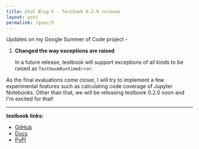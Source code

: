 ```yaml
---
title: GSoC Blog 5 - Testbook 0.2.0 release
layout: post
permalink: /gsoc/5
---
```


Updates on my Google Summer of Code project -

1. **Changed the way exceptions are raised**

   In a future release, testbook will support exceptions of all kinds to be raised as `TestbookRuntimeError`.

As the final evaluations come closer, I will try to implement a few experimental features such as calculating code coverage of Jupyter Notebooks. Other than that, we will be releasing testbook 0.2.0 soon and I'm excited for that!

---
**testbook links:**

- [GitHub](https://github.com/nteract/testbook/)
- [Docs](http://test-book.readthedocs.io/)
- [PyPI](https://pypi.org/project/nteract-testbook/)
